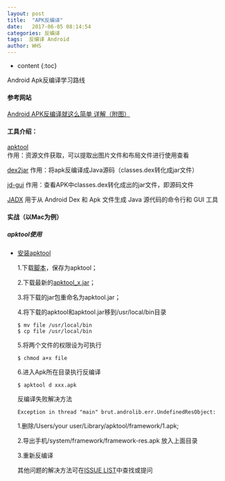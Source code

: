 ```yaml
---
layout: post
title:  "APK反编译"
date:   2017-06-05 08:14:54
categories: 反编译
tags:  反编译 Android
author: WHS
---
```


* content
{:toc}

Android Apk反编译学习路线




#### 参考网站


[Android APK反编译就这么简单 详解（附图）](http://blog.csdn.net/vipzjyno1/article/details/21039349/)

#### 工具介绍：
[apktool](https://ibotpeaches.github.io/Apktool/)   
 作用：资源文件获取，可以提取出图片文件和布局文件进行使用查看

[dex2jar](https://github.com/pxb1988/dex2jar)
 作用：将apk反编译成Java源码（classes.dex转化成jar文件）
 
[jd-gui]()
 作用：查看APK中classes.dex转化成出的jar文件，即源码文件
 
[JADX](https://github.com/skylot/jadx)
用于从 Android Dex 和 Apk 文件生成 Java 源代码的命令行和 GUI 工具

#### 实战（以Mac为例）

##### apktool使用

* [安装apktool](https://ibotpeaches.github.io/Apktool/install/)

   1.下载[脚本](https://raw.githubusercontent.com/iBotPeaches/Apktool/master/scripts/osx/apktool)，保存为apktool；

   2.下载最新的[apktool_x.jar](https://bitbucket.org/iBotPeaches/apktool/downloads/)；

   3.将下载的jar包重命名为apktool.jar；

   4.将下载的apktool和apktool.jar移到/usr/local/bin目录
   ```
   $ mv file /usr/local/bin
   $ cp file /usr/local/bin
   ```
   5.将两个文件的权限设为可执行
   ```
   $ chmod a+x file
   ```
   6.进入Apk所在目录执行反编译
   ```
   $ apktool d xxx.apk
   ```

   反编译失败解决方法

   ```
   Exception in thread "main" brut.androlib.err.UndefinedResObject:
   ```

   1.删除/Users/your user/Library/apktool/framework/1.apk;
   
   2.导出手机/system/framework/framework-res.apk 放入上面目录
   
   3.重新反编译

   其他问题的解决方法可在[ISSUE LIST](https://github.com/iBotPeaches/Apktool/issues)中查找或提问








